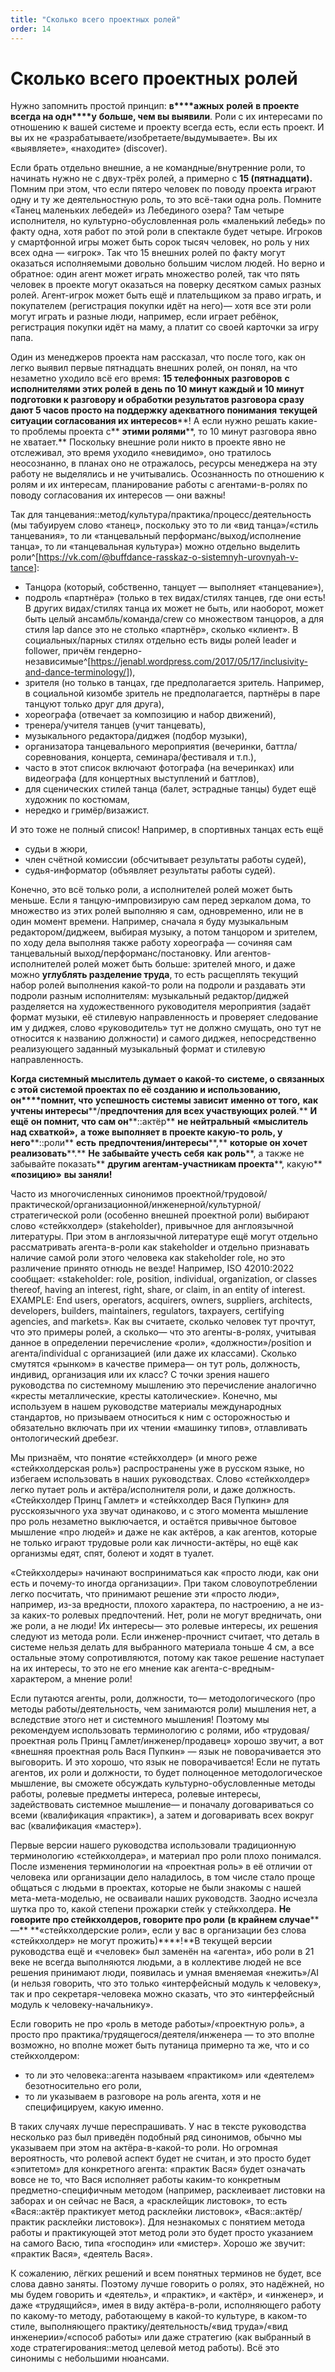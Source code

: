 ```yaml
---
title: "Сколько всего проектных ролей"
order: 14
---
```


# Сколько всего проектных ролей

Нужно запомнить простой принцип: **в****ажных** **ролей** **в проекте всегда на одн****у** **больше, чем вы выявили**. Роли с их интересами по отношению к вашей системе и проекту всегда есть, если есть проект. И вы их не «разрабатываете/изобретаете/выдумываете». Вы их «выявляете», «находите» (discover).

Если брать отдельно внешние, а не командные/внутренние роли, то начинать нужно не с двух-трёх ролей, а примерно с **15 (пятнадцати).** Помним при этом, что если пятеро человек по поводу проекта играют одну и ту же деятельностную роль, то это всё-таки одна роль. Помните «Танец маленьких лебедей» из Лебединого озера? Там четыре исполнителя, но культурно-обусловленная роль «маленький лебедь» по факту одна, хотя работ по этой роли в спектакле будет четыре. Игроков у смартфонной игры может быть сорок тысяч человек, но роль у них всех одна — «игрок». Так что 15 внешних ролей по факту могут оказаться исполняемыми довольно большим числом людей. Но верно и обратное: один агент может играть множество ролей, так что пять человек в проекте могут оказаться на поверку десятком самых разных ролей. Агент-игрок может быть ещё и плательщиком за право играть, и покупателем (регистрация покупки идёт на него)— хотя все эти роли могут играть и разные люди, например, если играет ребёнок, регистрация покупки идёт на маму, а платит со своей карточки за игру папа.

Один из менеджеров проекта нам рассказал, что после того, как он легко выявил первые пятнадцать внешних ролей, он понял, на что незаметно уходило всё его время: **15 телефонных разговоров** **с исполнителями этих ролей** **в день по 10 минут каждый и 10 минут подготовки к разговору и обработки результатов разговора сразу дают 5 часов просто на поддержку адекватного понимания** **текущей ситуации согласования их интересов****! А если нужно решать какие-то проблемы проекта с** **этими ролями****, то 10 минут разговора явно не хватает.** Поскольку внешние роли никто в проекте явно не отслеживал, это время уходило «невидимо», оно тратилось неосознанно, в планах оно не отражалось, ресурсы менеджера на эту работу не выделялись и не учитывались. Осознанность по отношению к ролям и их интересам, планирование работы с агентами-в-ролях по поводу согласования их интересов — они важны!

Так для танцевания::метод/культура/практика/процесс/деятельность (мы табуируем слово «танец», поскольку это то ли «вид танца»/«стиль танцевания», то ли «танцевальный перформанс/выход/исполнение танца», то ли «танцевальная культура») можно отдельно выделить роли^[<https://vk.com/@buffdance-rasskaz-o-sistemnyh-urovnyah-v-tance>]:

* Танцора (который, собственно, танцует — выполняет «танцевание»),
* подроль «партнёра» (только в тех видах/стилях танцев, где они есть! В других видах/стилях танца их может не быть, или наоборот, может быть целый ансамбль/команда/crew со множеством танцоров, а для стиля lap dance это не столько «партнёр», сколько «клиент». В социальных/парных стилях отдельно есть виды ролей leader и follower, причём гендерно-независимые^[<https://jenabl.wordpress.com/2017/05/17/inclusivity-and-dance-terminology/>]),
* зрителя (но только в танцах, где предполагается зритель. Например, в социальной кизомбе зритель не предполагается, партнёры в паре танцуют только друг для друга),
* хореографа (отвечает за композицию и набор движений),
* тренера/учителя танцев (учит танцевать),
* музыкального редактора/диджея (подбор музыки),
* организатора танцевального мероприятия (вечеринки, баттла/соревнования, концерта, семинара/фестиваля и т.п.),
* часто в этот список включают фотографа (на вечеринках) или видеографа (для концертных выступлений и баттлов),
* для сценических стилей танца (балет, эстрадные танцы) будет ещё художник по костюмам,
* нередко и гримёр/визажист.

И это тоже не полный список! Например, в спортивных танцах есть ещё

* судьи в жюри,
* член счётной комиссии (обсчитывает результаты работы судей),
* судья-информатор (объявляет результаты работы судей).

Конечно, это всё только роли, а исполнителей ролей может быть меньше. Если я танцую-импровизирую сам перед зеркалом дома, то множество из этих ролей выполняю я сам, одновременно, или не в один момент времени. Например, сначала я буду музыкальным редактором/диджеем, выбирая музыку, а потом танцором и зрителем, по ходу дела выполняя также работу хореографа — сочиняя сам танцевальный выход/перформанс/постановку. Или агентов-исполнителей ролей может быть больше: зрителей много, и даже можно **углублять разделение труда**, то есть расщеплять текущий набор ролей выполнения какой-то роли на подроли и раздавать эти подроли разным исполнителям: музыкальный редактор/диджей разделяется на художественного руководителя мероприятия (задаёт формат музыки, её стилевую направленность и проверяет следование им у диджея, слово «руководитель» тут не должно смущать, оно тут не относится к названию должности) и самого диджея, непосредственно реализующего заданный музыкальный формат и стилевую направленность.

**Когда системный мыслитель думает о какой-то** **системе, о связанных с этой системой проектах по её созданию и использованию, он****помнит, что** **успешность системы зависит** **именно от того,** **как** **учтены интересы****/****предпочтения** **для всех** **участвующих** **ролей****.** **И** **ещё** **он помнит, что сам он****::актёр** **не нейтральный** **«****мыслитель над схваткой****»,** **а тоже выполняет в проекте какую-то роль, у него****::роли** **есть** **предпочтения/****интерес****ы****,** **которые он хочет реализовать****.** **Не забывайте учесть себя** **как роль****, а также не забывайте показать** **другим агентам-участникам проекта****, какую** **«****позицию****»** **вы заняли!**

Часто из многочисленных синонимов проектной/трудовой/практической/организационной/инженерной/культурной/стратегической роли (особенно внешней проектной роли) выбирают слово «стейкхолдер» (stakeholder), привычное для англоязычной литературы. При этом в англоязычной литературе ещё могут отдельно рассматривать агента-в-роли как stakeholder и отдельно признавать наличие самой роли этого человека как stakeholder role, но это различение принято отнюдь не везде! Например, ISO 42010:2022 сообщает: «stakeholder: role, position, individual, organization, or classes thereof, having an interest, right, share, or claim, in an entity of interest. EXAMPLE: End users, operators, acquirers, owners, suppliers, architects, developers, builders, maintainers, regulators, taxpayers, certifying agencies, and markets». Как вы считаете, сколько человек тут прочтут, что это примеры ролей, а сколько— что это агенты-в-ролях, учитывая данное в определении перечисление «роли», «должности»/position и агента/individual с организацией (или даже их классами). Сколько смутятся «рынком» в качестве примера— он тут роль, должность, индивид, организация или их класс? С точки зрения нашего руководства по системному мышлению это перечисление аналогично «кресты металлические, кресты католические». Конечно, мы используем в нашем руководстве материалы международных стандартов, но призываем относиться к ним с осторожностью и обязательно включать при их чтении «машинку типов», отлавливать онтологический дребезг.

Мы признаём, что понятие «стейкхолдер» (и много реже «стейкхолдерская роль») распространены уже в русском языке, но избегаем использовать в наших руководствах. Слово «стейкхолдер» легко путает роль и актёра/исполнителя роли, и даже должность. «Стейкхолдер Принц Гамлет» и «стейкхолдер Вася Пупкин» для русскоязычного уха звучат одинаково, и с этого момента мышление про роль незаметно выключается, и остаётся привычное бытовое мышление «про людей» и даже не как актёров, а как агентов, которые не только играют трудовые роли как личности-актёры, но ещё как организмы едят, спят, болеют и ходят в туалет.

«Стейкхолдеры» начинают восприниматься как «просто люди, как они есть и почему-то иногда организации». При таком словоупотреблении легко посчитать, что принимают решение эти «просто люди», например, из-за вредности, плохого характера, по настроению, а не из-за каких-то ролевых предпочтений. Нет, роли не могут вредничать, они же роли, а не люди! Их интересы— это ролевые интересы, их решения следуют из метода роли. Если инженер-прочнист считает, что деталь в системе нельзя делать для выбранного материала тоньше 4 см, а все остальные этому сопротивляются, потому как такое решение наступает на их интересы, то это не его мнение как агента-с-вредным-характером, а мнение роли!

Если путаются агенты, роли, должности, то— методологического (про методы работы/деятельность, чем занимаются роли) мышления нет, а вследствие этого нет и системного мышления! Поэтому мы рекомендуем использовать терминологию с ролями, ибо «трудовая/проектная роль Принц Гамлет/инженер/продавец» хорошо звучит, а вот «внешняя проектная роль Вася Пупкин» — язык не поворачивается это выговорить. И это хорошо, что язык не поворачивается! Если не путать агентов, их роли и должности, то будет полноценное методологическое мышление, вы сможете обсуждать культурно-обусловленные методы работы, ролевые предметы интереса, ролевые интересы, задействовать системное мышление— и поначалу договариваться со всеми (квалификация «практик»), а затем и договаривать всех вокруг вас (квалификация «мастер»).

Первые версии нашего руководства использовали традиционную терминологию «стейкхолдера», и материал про роли плохо понимался. После изменения терминологии на «проектная роль» в её отличии от человека или организации дело наладилось, в том числе стало проще общаться с людьми в проектах, которые не были знакомы с нашей мета-мета-моделью, не осваивали наших руководств. Заодно исчезла шутка про то, какой степени прожарки стейк у стейкхолдера. **Не говорите про стейкхолдеров, говорите про роли** **(в крайнем случае****—** **«стейкхолдерские роли», если у вас в организации без слова «стейкхолдер» не могут прожить)****!**В текущей версии руководства ещё и «человек» был заменён на «агента», ибо роли в 21 веке не всегда выполняются людьми, а в коллективе людей не все решения принимают люди, появилась и умная вменяемая «нежить»/AI (и нельзя говорить, что это только «интерфейсный модуль к человеку», так и про секретаря-человека можно сказать, что это «интерфейсный модуль к человеку-начальнику».

Если говорить не про «роль в методе работы»/«проектную роль», а просто про практика/трудящегося/деятеля/инженера — то это вполне возможно, но вполне может быть путаница примерно та же, что и со стейкхолдером:

* то ли это человека::агента называем «практиком» или «деятелем» безотносительно его роли,
* то ли указываем в разговоре на роль агента, хотя и не специфицируем, какую именно.

В таких случаях лучше переспрашивать. У нас в тексте руководства несколько раз был приведён подобный ряд синонимов, обычно мы указываем при этом на актёра-в-какой-то роли. Но огромная вероятность, что ролевой аспект будет не считан, и это просто будет «эпитетом» для конкретного агента: «практик Вася» будет означать вовсе не то, что Вася исполняет работы каким-то конкретным предметно-специфичным методом (например, расклеивает листовки на заборах и он сейчас не Вася, а «расклейщик листовок», то есть «Вася::актёр практикует метод расклейки листовок», «Вася::актёр/практик расклейки листовок»). Для незнакомых с понятием метода работы и практикующей этот метод роли это будет просто указанием на самого Васю, типа «господин» или «мистер». Хорошо же звучит: «практик Вася», «деятель Вася».

К сожалению, лёгких решений и всем понятных терминов не будет, все слова давно заняты. Поэтому лучше говорить о ролях, это надёжней, но мы будем говорить и «деятель», и «практик», и «актёр», и «инженер», и даже «трудящийся», имея в виду актёра-в-роли, исполняющего работу по какому-то методу, работающему в какой-то культуре, в каком-то стиле, выполняющего практику/деятельность/«вид труда»/«вид инженерии»/«способ работы» или даже стратегию (как выбранный в ходе стратегирования::метод целевой метод работы). Всё это синонимы с небольшими нюансами.
